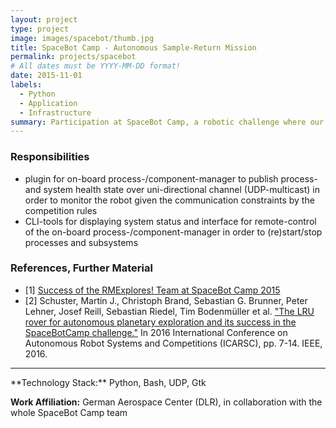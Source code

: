 ```yaml
---
layout: project
type: project
image: images/spacebot/thumb.jpg
title: SpaceBot Camp - Autonomous Sample-Return Mission
permalink: projects/spacebot
# All dates must be YYYY-MM-DD format!
date: 2015-11-01
labels:
  - Python
  - Application
  - Infrastructure
summary: Participation at SpaceBot Camp, a robotic challenge where our rover autonomously explored, searched and returned objects in unknown, unstructered terrain.
---
```


<div class="ui embed" data-source="youtube" data-id="wCTkSxcna8o" ></div>

### Responsibilities
- plugin for on-board process-/component-manager to publish process- and system health state over uni-directional channel (UDP-multicast) in order to monitor the robot given the communication constraints by the competition rules
- CLI-tools for displaying system status and interface for remote-control of the on-board process-/component-manager in order to (re)start/stop processes and subsystems

### References, Further Material
- [1] <a href="https://www.dlr.de/rm/en/desktopdefault.aspx/tabid-3755/17612_read-44875/">Success of the RMExplores! Team at SpaceBot Camp 2015</a>
- [2] Schuster, Martin J., Christoph Brand, Sebastian G. Brunner, Peter Lehner, Josef Reill, Sebastian Riedel, Tim Bodenmüller et al. <a href="https://ieeexplore.ieee.org/abstract/document/7781946">"The LRU rover for autonomous planetary exploration and its success in the SpaceBotCamp challenge."</a> In 2016 International Conference on Autonomous Robot Systems and Competitions (ICARSC), pp. 7-14. IEEE, 2016.

<hr>
**Technology Stack:** Python, Bash, UDP, Gtk

**Work Affiliation:** German Aerospace Center (DLR), in collaboration with the whole SpaceBot Camp team
